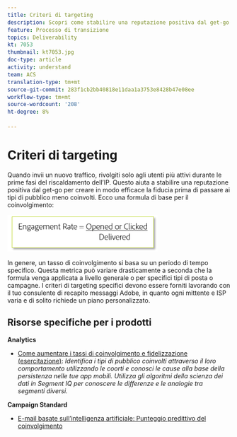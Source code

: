 ```yaml
---
title: Criteri di targeting
description: Scopri come stabilire una reputazione positiva dal get-go per creare in modo efficace la fiducia prima di coinvolgere i tuoi tipi di pubblico meno coinvolti.
feature: Processo di transizione
topics: Deliverability
kt: 7053
thumbnail: kt7053.jpg
doc-type: article
activity: understand
team: ACS
translation-type: tm+mt
source-git-commit: 283f1cb2bb40818e11daa1a3753e8428b47e08ee
workflow-type: tm+mt
source-wordcount: '208'
ht-degree: 8%

---
```



# Criteri di targeting

Quando invii un nuovo traffico, rivolgiti solo agli utenti più attivi durante le prime fasi del riscaldamento dell’IP. Questo aiuta a stabilire una reputazione positiva dal get-go per creare in modo efficace la fiducia prima di passare ai tipi di pubblico meno coinvolti. Ecco una formula di base per il coinvolgimento:

![Formula di impegno](../assets/formula-for-enagement.png)

In genere, un tasso di coinvolgimento si basa su un periodo di tempo specifico. Questa metrica può variare drasticamente a seconda che la formula venga applicata a livello generale o per specifici tipi di posta o campagne. I criteri di targeting specifici devono essere forniti lavorando con il tuo consulente di recapito messaggi Adobe, in quanto ogni mittente e ISP varia e di solito richiede un piano personalizzato.

## Risorse specifiche per i prodotti

**Analytics**

* [Come aumentare i tassi di coinvolgimento e fidelizzazione (esercitazione)](https://experienceleague.adobe.com/docs/analytics-learn/tutorials/mobile-app-analytics/measuring-mobile-analytics/how-to-increase-engagement-and-retention-rates.html?lang=en#mobile-app-analytics):  *Identifica i tipi di pubblico coinvolti attraverso il loro comportamento utilizzando le coorti e conosci le cause alla base della persistenza nelle tue app mobili. Utilizza gli algoritmi della scienza dei dati in Segment IQ per conoscere le differenze e le analogie tra segmenti diversi.*

**Campaign Standard**

* [E-mail basate sull’intelligenza artificiale: Punteggio predittivo del coinvolgimento](https://experienceleague.adobe.com/docs/campaign-standard/using/testing-and-sending/preparing-and-testing-messages/predictive.html#predictive-scoring)

